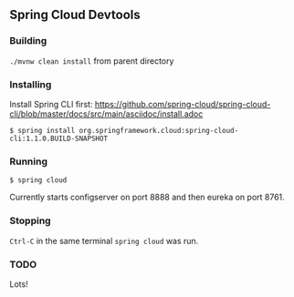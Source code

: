 ## Spring Cloud Devtools

### Building

`./mvnw clean install` from parent directory

### Installing

Install Spring CLI first: https://github.com/spring-cloud/spring-cloud-cli/blob/master/docs/src/main/asciidoc/install.adoc

```
$ spring install org.springframework.cloud:spring-cloud-cli:1.1.0.BUILD-SNAPSHOT
```

### Running

```
$ spring cloud
```

Currently starts configserver on port 8888 and then eureka on port 8761.

### Stopping

`Ctrl-C` in the same terminal `spring cloud` was run.

### TODO

Lots!